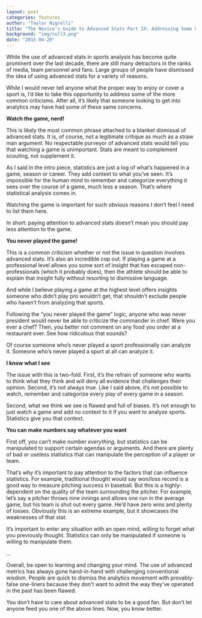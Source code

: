 ```yaml
---
layout: post
categories: features
author: "Taylor Nigrelli"
title: "The Novice's Guide to Advanced Stats Part IX: Addressing Some Common Concerns"
background: "img/null3.png"
date: "2015-04-20"
---
```


While the use of advanced stats in sports analysis has become quite prominent over the last decade, there are still many detractors in the ranks of media, team personnel and fans. Large groups of people have dismissed the idea of using advanced stats for a variety of reasons.

While I would never tell anyone what the proper way to enjoy or cover a sport is, I’d like to take this opportunity to address some of the more common criticisms. After all, it’s likely that someone looking to get into analytics may have had some of these same concerns.

**Watch the game, nerd!**

This is likely the most common phrase attached to a blanket dismissal of advanced stats. It is, of course, not a legitimate critique as much as a straw man argument. No respectable purveyor of advanced stats would tell you that watching a game is unimportant. Stats are meant to complement scouting, not supplement it.

As I said in the intro piece, statistics are just a log of what’s happened in a game, season or career. They add context to what you’ve seen. It’s impossible for the human mind to remember and categorize everything it sees over the course of a game, much less a season. That’s where statistical analysis comes in.

Watching the game is important for such obvious reasons I don’t feel I need to list them here.

In short: paying attention to advanced stats doesn’t mean you should pay less attention to the game.

**You never played the game!**

This is a common criticism whether or not the issue in question involves advanced stats. It’s also an incredible cop out. If playing a game at a professional level allows you some sort of insight that has escaped non-professionals (which it probably does), then the athlete should be able to explain that insight fully without resorting to dismissive language.

And while I believe playing a game at the highest level offers insights someone who didn’t play pro wouldn’t get, that shouldn’t exclude people who haven’t from analyzing that sports.

Following the “you never played the game” logic, anyone who was never president would never be able to criticize the commander in chief. Were you ever a chef? Then, you better not comment on any food you order at a restaurant ever. See how ridiculous that sounds?

Of course someone who’s never played a sport professionally can analyze it. Someone who’s never played a sport at all can analyze it.

**I know what I see**

The issue with this is two-fold. First, it’s the refrain of someone who wants to think what they think and will deny all evidence that challenges their opinion. Second, it’s not always true. Like I said above, it’s not possible to watch, remember and categorize every play of every game in a season.

Second, what we think we see is flawed and full of biases. It’s not enough to just watch a game and add no context to it if you want to analyze sports. Statistics give you that context.

**You can make numbers say whatever you want**

First off, you can’t make number _everything,_ but statistics can be manipulated to support certain agendas or arguments. And there are plenty of bad or useless statistics that can manipulate the perception of a player or team.

That’s why it’s important to pay attention to the factors that can influence statistics. For example, traditional thought would say won/loss record is a good way to measure pitching success in baseball. But this is a highly-dependent on the quality of the team surrounding the pitcher. For example, let’s say a pitcher throws nine innings and allows one run in the average game, but his team is shut out every game. He’d have zero wins and plenty of losses. Obviously this is an extreme example, but it showcases the weaknesses of that stat.

It’s important to enter any situation with an open mind, willing to forget what you previously thought. Statistics can only be manipulated if someone is willing to manipulate them.

…

Overall, be open to learning and changing your mind. The use of advanced metrics has always gone hand-in-hand with challenging conventional wisdom. People are quick to dismiss the analytics movement with provably-false one-liners because they don’t want to admit the way they’ve operated in the past has been flawed.

You don’t have to care about advanced stats to be a good fan. But don’t let anyone feed you one of the above lines. Now, you know better.


